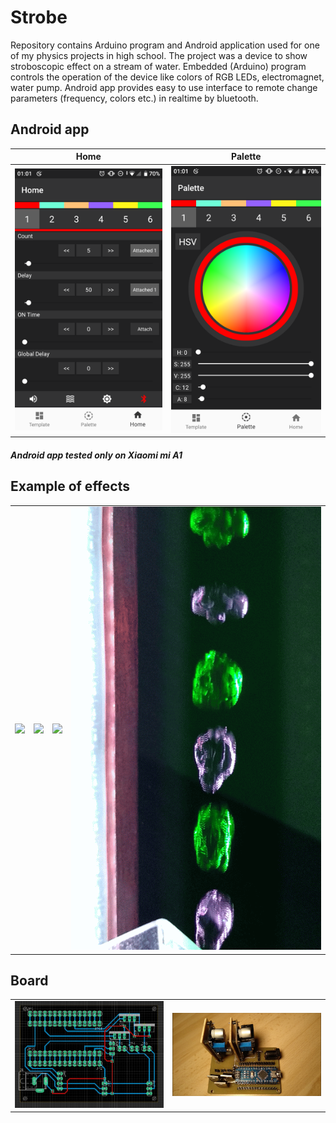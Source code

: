 # Strobe
Repository contains Arduino program and Android application used for one of my physics projects in high school. The project was a device to show stroboscopic effect on a stream of water.
Embedded (Arduino) program controls the operation of the device like colors of RGB LEDs, electromagnet, water pump. Android app provides easy to use interface to remote change parameters (frequency, colors etc.) in realtime by bluetooth.

## Android app
| Home | Palette |
| - | - |
| ![](images/app_main.png) | ![](images/app_palette.png) |

##### Android app tested only on Xiaomi mi A1

## Example of effects
| | | | |
|-|-|-| - |
|![](images/gif_1.gif) | ![](images/gif_3.gif) | ![](images/gif_2.gif) | ![](images/gif_4.gif) |

## Board

|||
|-|-|
|![](images/board_schematic.jpg)  |![](images/board.jpg) |
